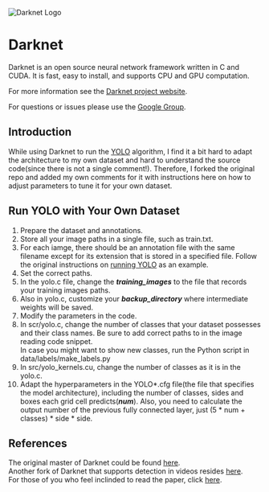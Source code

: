 ![Darknet Logo](http://pjreddie.com/media/files/darknet-black-small.png)

# Darknet
Darknet is an open source neural network framework written in C and CUDA. It is fast, easy to install, and supports CPU and GPU computation.

For more information see the [Darknet project website](http://pjreddie.com/darknet).

For questions or issues please use the [Google Group](https://groups.google.com/forum/#!forum/darknet).

## Introduction
While using Darknet to run the [YOLO](http://arxiv.org/abs/1506.02640) algorithm, I find it a bit hard to adapt the architecture to my own dataset and hard to understand the source code(since there is not a single comment!). Therefore, I forked the original repo and added my own comments for it with instructions here on how to adjust parameters to tune it for your own dataset.

## Run YOLO with Your Own Dataset
1. Prepare the dataset and annotations.  
  1. Store all your image paths in a single file, such as train.txt.
  2. For each iamge, there should be an annotation file with the same filename except for its extension that is stored in a specified file. Follow the original instructions on [running YOLO](http://pjreddie.com/darknet/yolo) as an example.
2. Set the correct paths.
  1. In the yolo.c file, change the **_training_images_** to the file that records your training images paths.
  2. Also in yolo.c, customize your **_backup_directory_** where intermediate weights will be saved.
3. Modify the parameters in the code.
  1. In scr/yolo.c, change the number of classes that your dataset possesses and their class names. Be sure to add correct paths to in the image reading code snippet.  
  In case you might want to show new classes, run the Python script in data/labels/make_labels.py
  2. In src/yolo_kernels.cu, change the number of classes as it is in the yolo.c.  
  3. Adapt the hyperparameters in the YOLO\*.cfg file(the file that specifies the model architecture), including the number of classes, sides and boxes each grid cell predicts(**_num_**). Also, you need to calculate the output number of the previous fully connected layer, just (5 * num + classes) * side * side.

## References
The original master of Darknet could be found [here](https://github.com/pjreddie/darknet).  
Another fork of Darknet that supports detection in videos resides [here](https://github.com/Guanghan/darknet).  
For those of you who feel inclinded to read the paper, click [here](http://arxiv.org/abs/1506.02640).
